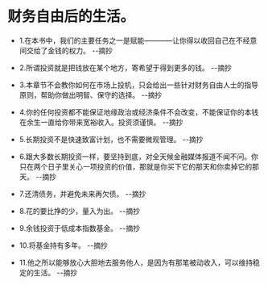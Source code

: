 # 财务自由后的生活。

- 1.在本书中，我们的主要任务之一是赋能————让你得以收回自己在不经意间交给了金钱的权力。 --摘抄

- 2.所谓投资就是把钱放在某个地方，寄希望于得到更多的钱。 --摘抄

- 3.本章节不会教你如何在市场上投机，只会给出一些针对财务自由人士的指导原则，帮助你做出明智、保守的选择。 --摘抄

- 4.你的任何投资都不能保证地缘政治或经济条件不会改变，不能保证你的本钱在余生一直给你带来宽裕收入。投资须谨慎。 --摘抄

- 5.长期投资不是快速致富计划，也不需要微观管理。 --摘抄

- 6.跟大多数长期投资一样，要坚持到底，对全天候金融媒体报道不闻不问。你只在两个日子里关心一项投资的价值，那就是你买下它的那天和你卖掉它的那天。 --摘抄

- 7.还清债务，并避免未来再欠债。 --摘抄

- 8.花的要比挣的少，量入为出。 --摘抄

- 9.余钱投资于低成本指数基金。 --摘抄

- 10.将基金持有多年。 --摘抄

- 11.他之所以能够放心大胆地去服务他人，是因为有那笔被动收入，可以维持稳定的生活。 --摘抄
